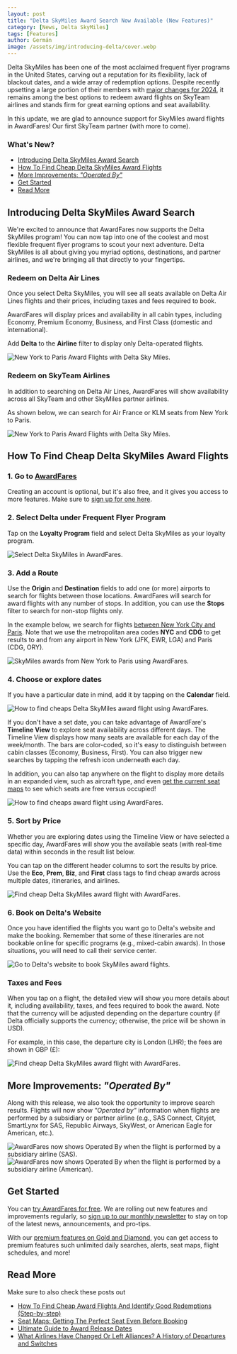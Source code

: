 ```yaml
---
layout: post
title: "Delta SkyMiles Award Search Now Available (New Features)"
category: [News, Delta SkyMiles]
tags: [Features]
author: Germán
image: /assets/img/introducing-delta/cover.webp
---
```


Delta SkyMiles has been one of the most acclaimed frequent flyer programs in the United States, carving out a reputation for its flexibility, lack of blackout dates, and a wide array of redemption options. Despite recently upsetting a large portion of their members with [major changes for 2024](https://www.delta.com/us/en/skymiles/medallion-program/2024-program-updates), it remains among the best options to redeem award flights on SkyTeam airlines and stands firm for great earning options and seat availability.

In this update, we are glad to announce support for SkyMiles award flights in AwardFares! Our first SkyTeam partner (with more to come).

### What's New?

- [Introducing Delta SkyMiles Award Search](#introducing-delta-skymiles-award-search)
- [How To Find Cheap Delta SkyMiles Award Flights](#how-to-find-cheap-delta-skymiles-award-flights)
- [More Improvements: *"Operated By"*](#more-improvements-operated-by)
- [Get Started](#get-started)
- [Read More](#read-more)

## Introducing Delta SkyMiles Award Search

We're excited to announce that AwardFares now supports the Delta SkyMiles program! You can now tap into one of the coolest and most flexible frequent flyer programs to scout your next adventure. Delta SkyMiles is all about giving you myriad options, destinations, and partner airlines, and we're bringing all that directly to your fingertips.

### Redeem on Delta Air Lines

Once you select Delta SkyMiles, you will see all seats available on Delta Air Lines flights and their prices, including taxes and fees required to book.

AwardFares will display prices and availability in all cabin types, including Economy, Premium Economy, Business, and First Class (domestic and international).

Add **Delta** to the **Airline** filter to display only Delta-operated flights.

<img src="../assets/img/introducing-delta/jfk-cdg-delta.webp" alt="New York to Paris Award Flights with Delta Sky Miles." class="noborder"/>

### Redeem on SkyTeam Airlines

In addition to searching on Delta Air Lines, AwardFares will show availability across all SkyTeam and other SkyMiles partner airlines.

As shown below, we can search for Air France or KLM seats from New York to Paris.

<img src="../assets/img/introducing-delta/jfk-cdg-af.webp" alt="New York to Paris Award Flights with Delta Sky Miles." class="noborder"/>

## How To Find Cheap Delta SkyMiles Award Flights

### 1. Go to [AwardFares](https://awardfares.com/signup)

Creating an account is optional, but it's also free, and it gives you access to more features. Make sure to [sign up for one here](https://awardfares.com/signup).

### 2. Select Delta under **Frequent Flyer Program**

Tap on the **Loyalty Program** field and select Delta SkyMiles as your loyalty program.

<img src="../assets/img/introducing-delta/ffp-delta.webp" alt="Select Delta SkyMiles in AwardFares." class="noborder"/>

### 3. Add a Route

Use the **Origin** and **Destination** fields to add one (or more) airports to search for flights between those locations. AwardFares will search for award flights with any number of stops. In addition, you can use the **Stops** filter to search for non-stop flights only.

In the example below, we search for flights [between New York City and Paris](https://awardfares.com/search?area:NYC.area:CDG.;so:a;z:delta). Note that we use the metropolitan area codes **NYC** and **CDG** to get results to and from any airport in New York (JFK, EWR, LGA) and Paris (CDG, ORY).

<img src="../assets/img/introducing-delta/route.webp" alt="SkyMiles awards from New York to Paris using AwardFares." class="noborder"/>

### 4. Choose or explore dates

If you have a particular date in mind, add it by tapping on the **Calendar** field.

<img src="../assets/img/introducing-delta/calendar.webp" alt="How to find cheaps Delta SkyMiles award flight using AwardFares." class="noborder" />

If you don't have a set date, you can take advantage of AwardFare's **Timeline View** to explore seat availability across different days. The Timeline View displays how many seats are available for each day of the week/month. The bars are color-coded, so it's easy to distinguish between cabin classes (Economy, Business, First). You can also trigger new searches by tapping the refresh icon underneath each day.

In addition, you can also tap anywhere on the flight to display more details in an expanded view, such as aircraft type, and even [get the current seat maps](https://blog.awardfares.com/seatmaps-guide/) to see which seats are free versus occupied!

<img src="../assets/img/introducing-delta/timeline-view.webp" alt="How to find cheaps award flight using AwardFares." class="noborder"/>

### 5. Sort by Price

Whether you are exploring dates using the Timeline View or have selected a specific day, AwardFares will show you the available seats (with real-time data) within seconds in the result list below.

You can tap on the different header columns to sort the results by price. Use the **Eco**, **Prem**, **Biz**, and **First** class tags to find cheap awards across multiple dates, itineraries, and airlines.

<img src="../assets/img/introducing-delta/sort-by-price.gif" alt="Find cheap Delta SkyMiles award flight with AwardFares." class="noborder"/>

### 6. Book on Delta's Website

Once you have identified the flights you want go to Delta's website and make the booking. Remember that some of these itineraries are not bookable online for specific programs (e.g., mixed-cabin awards). In those situations, you will need to call their service center.

<img src="../assets/img/introducing-delta/book-button.webp" alt="Go to Delta's website to book SkyMiles award flights." class="noborder"/>

### Taxes and Fees

When you tap on a flight, the detailed view will show you more details about it, including availability, taxes, and fees required to book the award. Note that the currency will be adjusted depending on the departure country (if Delta officially supports the currency; otherwise, the price will be shown in USD).

For example, in this case, the departure city is London (LHR); the fees are shown in GBP (£):

<img src="../assets/img/introducing-delta/currency-gbp.webp" alt="Find cheap Delta SkyMiles award flight with AwardFares." class="noborder"/>

## More Improvements: *"Operated By"*

Along with this release, we also took the opportunity to improve search results. Flights will now show *"Operated by"* information when flights are performed by a subsidiary or partner airline (e.g., SAS Connect, Cityjet, SmartLynx for SAS, Republic Airways, SkyWest, or American Eagle for American, etc.).

<img src="../assets/img/introducing-delta/operated-by-sas.webp" alt="AwardFares now shows Operated By when the flight is performed by a subsidiary airline (SAS)." class="noborder"/>

<img src="../assets/img/introducing-delta/operated-by-aa.webp" alt="AwardFares now shows Operated By when the flight is performed by a subsidiary airline (American)." class="noborder"/>

## Get Started

You can [try AwardFares for free](https://awardfares.com/). We are rolling out new features and improvements regularly, so [sign up to our monthly newsletter](https://awardfares.com/newsletter) to stay on top of the latest news, announcements, and pro-tips.

With our [premium features on Gold and Diamond](https://awardfares.com/pricing), you can get access to premium features such unlimited daily searches, alerts, seat maps, flight schedules, and more!

## Read More

Make sure to also check these posts out

- [How To Find Cheap Award Flights And Identify Good Redemptions (Step-by-step)](https://blog.awardfares.com/how-to-find-cheap-award-flights/)
- [Seat Maps: Getting The Perfect Seat Even Before Booking](https://blog.awardfares.com/seatmaps-guide/)
- [Ultimate Guide to Award Release Dates](https://blog.awardfares.com/ultimate-guide-to-award-release-dates)
- [What Airlines Have Changed Or Left Alliances? A History of Departures and Switches](https://blog.awardfares.com/airline-alliances-changes/)